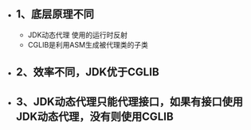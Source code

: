 - ## 1、底层原理不同
	- JDK动态代理 使用的运行时反射
	- CGLIB是利用ASM生成被代理类的子类
- ## 2、效率不同，JDK优于CGLIB
- ## 3、JDK动态代理只能代理接口，如果有接口使用JDK动态代理，没有则使用CGLIB
